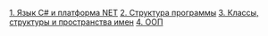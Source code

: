 

<a href="_1 Начало работы/1 Язык C# и платформа NET.md">1. Язык C# и платформа NET</a>
<a href="./_2 Структура программы/2. Структура программы.md">2. Структура программы</a>
<a href="./_3 Классы, структуры и пространства имен/3. Классы, структуры  и пространства имен.md">3. Классы, структуры  и пространства имен</a>
<a href="./_4 Объектно-ориентированное программирвоание/_ООP.md">4. ООП</a>